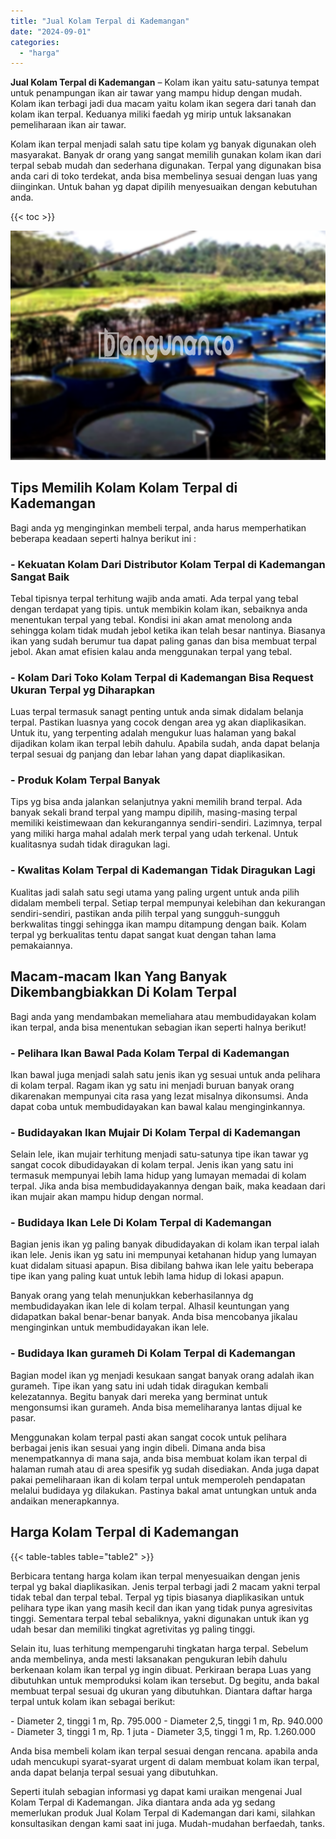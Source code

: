 ```yaml
---
title: "Jual Kolam Terpal di Kademangan"
date: "2024-09-01"
categories: 
  - "harga"
---
```


**Jual Kolam Terpal di Kademangan** – Kolam ikan yaitu satu-satunya tempat untuk penampungan ikan air tawar yang mampu hidup dengan mudah. Kolam ikan terbagi jadi dua macam yaitu kolam ikan segera dari tanah dan kolam ikan terpal. Keduanya miliki faedah yg mirip untuk laksanakan pemeliharaan ikan air tawar.

Kolam ikan terpal menjadi salah satu tipe kolam yg banyak digunakan oleh masyarakat. Banyak dr orang yang sangat memilih gunakan kolam ikan dari terpal sebab mudah dan sederhana digunakan. Terpal yang digunakan bisa anda cari di toko terdekat, anda bisa membelinya sesuai dengan luas yang diinginkan. Untuk bahan yg dapat dipilih menyesuaikan dengan kebutuhan anda.

{{< toc >}}

![Jual Kolam Terpal di Kademangan](/images/jual-kolam-terpal-08.png)

## Tips Memilih Kolam Kolam Terpal di Kademangan

Bagi anda yg menginginkan membeli terpal, anda harus memperhatikan beberapa keadaan seperti halnya berikut ini :

### \- Kekuatan Kolam Dari Distributor Kolam Terpal di Kademangan Sangat Baik

Tebal tipisnya terpal terhitung wajib anda amati. Ada terpal yang tebal dengan terdapat yang tipis. untuk membikin kolam ikan, sebaiknya anda menentukan terpal yang tebal. Kondisi ini akan amat menolong anda sehingga kolam tidak mudah jebol ketika ikan telah besar nantinya. Biasanya ikan yang sudah berumur tua dapat paling ganas dan bisa membuat terpal jebol. Akan amat efisien kalau anda menggunakan terpal yang tebal.

### \- Kolam Dari Toko Kolam Terpal di Kademangan Bisa Request Ukuran Terpal yg Diharapkan

Luas terpal termasuk sanagt penting untuk anda simak didalam belanja terpal. Pastikan luasnya yang cocok dengan area yg akan diaplikasikan. Untuk itu, yang terpenting adalah mengukur luas halaman yang bakal dijadikan kolam ikan terpal lebih dahulu. Apabila sudah, anda dapat belanja terpal sesuai dg panjang dan lebar lahan yang dapat diaplikasikan.

### \- Produk Kolam Terpal Banyak

Tips yg bisa anda jalankan selanjutnya yakni memilih brand terpal. Ada banyak sekali brand terpal yang mampu dipilih, masing-masing terpal memiliki keistimewaan dan kekurangannya sendiri-sendiri. Lazimnya, terpal yang miliki harga mahal adalah merk terpal yang udah terkenal. Untuk kualitasnya sudah tidak diragukan lagi.

### \- Kwalitas Kolam Terpal di Kademangan Tidak Diragukan Lagi

Kualitas jadi salah satu segi utama yang paling urgent untuk anda pilih didalam membeli terpal. Setiap terpal mempunyai kelebihan dan kekurangan sendiri-sendiri, pastikan anda pilih terpal yang sungguh-sungguh berkwalitas tinggi sehingga ikan mampu ditampung dengan baik. Kolam terpal yg berkualitas tentu dapat sangat kuat dengan tahan lama pemakaiannya.

## Macam-macam Ikan Yang Banyak Dikembangbiakkan Di Kolam Terpal

Bagi anda yang mendambakan memeliahara atau membudidayakan kolam ikan terpal, anda bisa menentukan sebagian ikan seperti halnya berikut!

### \- Pelihara Ikan Bawal Pada Kolam Terpal di Kademangan

Ikan bawal juga menjadi salah satu jenis ikan yg sesuai untuk anda pelihara di kolam terpal. Ragam ikan yg satu ini menjadi buruan banyak orang dikarenakan mempunyai cita rasa yang lezat misalnya dikonsumsi. Anda dapat coba untuk membudidayakan kan bawal kalau menginginkannya.

### \- Budidayakan Ikan Mujair Di Kolam Terpal di Kademangan

Selain lele, ikan mujair terhitung menjadi satu-satunya tipe ikan tawar yg sangat cocok dibudidayakan di kolam terpal. Jenis ikan yang satu ini termasuk mempunyai lebih lama hidup yang lumayan memadai di kolam terpal. Jika anda bisa membudidayakannya dengan baik, maka keadaan dari ikan mujair akan mampu hidup dengan normal.

### \- Budidaya Ikan Lele Di Kolam Terpal di Kademangan

Bagian jenis ikan yg paling banyak dibudidayakan di kolam ikan terpal ialah ikan lele. Jenis ikan yg satu ini mempunyai ketahanan hidup yang lumayan kuat didalam situasi apapun. Bisa dibilang bahwa ikan lele yaitu beberapa tipe ikan yang paling kuat untuk lebih lama hidup di lokasi apapun.

Banyak orang yang telah menunjukkan keberhasilannya dg membudidayakan ikan lele di kolam terpal. Alhasil keuntungan yang didapatkan bakal benar-benar banyak. Anda bisa mencobanya jikalau menginginkan untuk membudidayakan ikan lele.

### \- Budidaya Ikan gurameh Di Kolam Terpal di Kademangan

Bagian model ikan yg menjadi kesukaan sangat banyak orang adalah ikan gurameh. Tipe ikan yang satu ini udah tidak diragukan kembali kelezatannya. Begitu banyak dari mereka yang berminat untuk mengonsumsi ikan gurameh. Anda bisa memeliharanya lantas dijual ke pasar.

Menggunakan kolam terpal pasti akan sangat cocok untuk pelihara berbagai jenis ikan sesuai yang ingin dibeli. Dimana anda bisa menempatkannya di mana saja, anda bisa membuat kolam ikan terpal di halaman rumah atau di area spesifik yg sudah disediakan. Anda juga dapat pakai pemeliharaan ikan di kolam terpal untuk memperoleh pendapatan melalui budidaya yg dilakukan. Pastinya bakal amat untungkan untuk anda andaikan menerapkannya.

## Harga Kolam Terpal di Kademangan

{{< table-tables table="table2" >}}

Berbicara tentang harga kolam ikan terpal menyesuaikan dengan jenis terpal yg bakal diaplikasikan. Jenis terpal terbagi jadi 2 macam yakni terpal tidak tebal dan terpal tebal. Terpal yg tipis biasanya diaplikasikan untuk pelihara type ikan yang masih kecil dan ikan yang tidak punya agresivitas tinggi. Sementara terpal tebal sebaliknya, yakni digunakan untuk ikan yg udah besar dan memiliki tingkat agretivitas yg paling tinggi.

Selain itu, luas terhitung mempengaruhi tingkatan harga terpal. Sebelum anda membelinya, anda mesti laksanakan pengukuran lebih dahulu berkenaan kolam ikan terpal yg ingin dibuat. Perkiraan berapa Luas yang dibutuhkan untuk memproduksi kolam ikan tersebut. Dg begitu, anda bakal membuat terpal sesuai dg ukuran yang dibutuhkan. Diantara daftar harga terpal untuk kolam ikan sebagai berikut:

\- Diameter 2, tinggi 1 m, Rp. 795.000 - Diameter 2,5, tinggi 1 m, Rp. 940.000 - Diameter 3, tinggi 1 m, Rp. 1 juta - Diameter 3,5, tinggi 1 m, Rp. 1.260.000

Anda bisa membeli kolam ikan terpal sesuai dengan rencana. apabila anda udah mencukupi syarat-syarat urgent di dalam membuat kolam ikan terpal, anda dapat belanja terpal sesuai yang dibutuhkan.

Seperti itulah sebagian informasi yg dapat kami uraikan mengenai Jual Kolam Terpal di Kademangan. Jika diantara anda ada yg sedang memerlukan produk Jual Kolam Terpal di Kademangan dari kami, silahkan konsultasikan dengan kami saat ini juga. Mudah-mudahan berfaedah, tanks.
